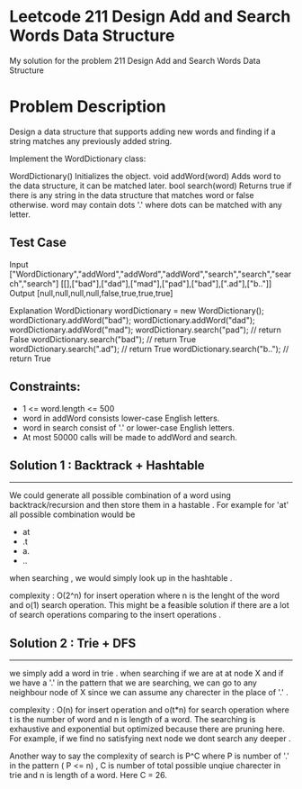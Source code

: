 # Leetcode 211 Design Add and Search Words Data Structure
My solution for the problem 211 Design Add and Search Words Data Structure

# Problem Description 
Design a data structure that supports adding new words and finding if a string matches any previously added string.

Implement the WordDictionary class:

WordDictionary() Initializes the object.
void addWord(word) Adds word to the data structure, it can be matched later.
bool search(word) Returns true if there is any string in the data structure that matches word or false otherwise. word may contain dots '.' where dots can be matched with any letter.
 
## Test Case

Input
["WordDictionary","addWord","addWord","addWord","search","search","search","search"]
[[],["bad"],["dad"],["mad"],["pad"],["bad"],[".ad"],["b.."]]
Output
[null,null,null,null,false,true,true,true]

Explanation
WordDictionary wordDictionary = new WordDictionary();
wordDictionary.addWord("bad");
wordDictionary.addWord("dad");
wordDictionary.addWord("mad");
wordDictionary.search("pad"); // return False
wordDictionary.search("bad"); // return True
wordDictionary.search(".ad"); // return True
wordDictionary.search("b.."); // return True

## Constraints:
- 1 <= word.length <= 500
- word in addWord consists lower-case English letters.
- word in search consist of  '.' or lower-case English letters.
- At most 50000 calls will be made to addWord and search.


## Solution 1 : Backtrack + Hashtable 
-------------------------------------

We could generate all possible combination of a word using backtrack/recursion and then store them in a hastable . 
For example for 'at' all possible combination would be 
- at
- .t
- a.
- ..

when searching , we would simply look up in the hashtable .

complexity : O(2^n) for insert operation where n is the lenght of the word and o(1) search operation. 
This might be a feasible solution if there are a lot of search operations comparing to the insert operations .


## Solution 2 : Trie + DFS 
------------------------------

we simply add a word in trie . when searching if we are at at node X and if we have a '.' in the pattern that we are searching, we can go to any neighbour node of X since we can assume any charecter in the place of '.' .

complexity : O(n) for insert operation and o(t*n) for search operation where t is the number of word and n is length of a word. The searching is exhaustive and exponential but optimized because there are pruning here. For example, if we find no satisfying next node we dont search any deeper .

Another way to say the complexity of search is P^C where P is number of '.' in the pattern ( P <= n) , C is number of total possible unqiue charecter in trie and n is length of a word. Here C = 26.  